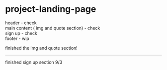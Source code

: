 # project-landing-page
header - check <br>
main content ( img and quote section) - check <br>
sign up - check <br>
footer - wip <br>

<p>finished the img and quote section!</p>
<hr>
<p>finished sign up section 9/3</p>